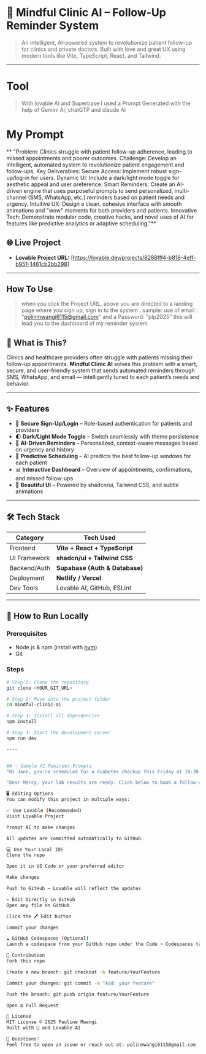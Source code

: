 # 🧠 Mindful Clinic AI – Follow-Up Reminder System

> An intelligent, AI-powered system to revolutionize patient follow-up for clinics and private doctors. Built with love and great UX using modern tools like Vite, TypeScript, React, and Tailwind.

---

# Tool 
> With lovable AI and Superbase 
> I used a Prompt Generated with the help of Gemini Ai, chatGTP and claude Ai 

# My Prompt 
** "Problem: Clinics struggle with patient follow-up adherence, leading to missed appointments and poorer outcomes.
Challenge: Develop an intelligent, automated system to revolutionize patient engagement and follow-ups.
Key Deliverables:
Secure Access: Implement robust sign-up/log-in for users.
Dynamic UI: Include a dark/light mode toggle for aesthetic appeal and user preference.
Smart Reminders: Create an AI-driven engine that uses purposeful prompts to send personalized, multi-channel (SMS, WhatsApp, etc.) reminders based on patient needs and urgency.
Intuitive UX: Design a clean, cohesive interface with smooth animations and "wow" moments for both providers and patients.
Innovative Tech: Demonstrate modular code, creative hacks, and novel uses of AI for features like predictive analytics or adaptive scheduling."**



## 🌐 Live Project

- **Lovable Project URL:** [https://lovable.dev/projects/8288fff4-b818-4eff-b951-1461cb2bb298]

---

## How To Use
> when you click the Project URL, above you are directed to a landing page where you sign up, sign in to the system .
sample: use of email : "polinmwangi6115@gmail.com"   and a Password: "plp2025" 
     this will lead you to the dashboard of my reminder system

## 🧩 What is This?

Clinics and healthcare providers often struggle with patients missing their follow-up appointments. **Mindful Clinic AI** solves this problem with a smart, secure, and user-friendly system that sends automated reminders through SMS, WhatsApp, and email — intelligently tuned to each patient’s needs and behavior.

---

## ✨ Features

- 🔐 **Secure Sign-Up/Login** – Role-based authentication for patients and providers
- 🌓 **Dark/Light Mode Toggle** – Switch seamlessly with theme persistence
- 🤖 **AI-Driven Reminders** – Personalized, context-aware messages based on urgency and history
- 🧠 **Predictive Scheduling** – AI predicts the best follow-up windows for each patient
- 📊 **Interactive Dashboard** – Overview of appointments, confirmations, and missed follow-ups
- 🎨 **Beautiful UI** – Powered by shadcn/ui, Tailwind CSS, and subtle animations

---

## 🛠️ Tech Stack

| Category     | Tech Used                       |
|--------------|----------------------------------|
| Frontend     | **Vite + React + TypeScript**    |
| UI Framework | **shadcn/ui + Tailwind CSS**     |
| Backend/Auth | **Supabase (Auth & Database)**   |
| Deployment   | **Netlify / Vercel**             |
| Dev Tools    | Lovable AI, GitHub, ESLint       |

---

## 🚀 How to Run Locally

### Prerequisites

- Node.js & npm (install with [nvm](https://github.com/nvm-sh/nvm))
- Git

### Steps

```bash
# Step 1: Clone the repository
git clone <YOUR_GIT_URL>

# Step 2: Move into the project folder
cd mindful-clinic-ai

# Step 3: Install all dependencies
npm install

# Step 4: Start the development server
npm run dev

----


## 💡 Sample AI Reminder Prompts
"Hi Jane, you're scheduled for a diabetes checkup this Friday at 10:30 AM. Tap here to confirm or reschedule."

"Dear Mercy, your lab results are ready. Click below to book a follow-up consult with Dr. Amina."

🖥️ Editing Options
You can modify this project in multiple ways:

✅ Use Lovable (Recommended)
Visit Lovable Project

Prompt AI to make changes

All updates are committed automatically to GitHub

💻 Use Your Local IDE
Clone the repo

Open it in VS Code or your preferred editor

Make changes

Push to GitHub — Lovable will reflect the updates

✏️ Edit Directly in GitHub
Open any file on GitHub

Click the 🖊️ Edit button

Commit your changes

☁️ GitHub Codespaces (Optional)
Launch a codespace from your GitHub repo under the Code > Codespaces tab

🤝 Contribution
Fork this repo

Create a new branch: git checkout -b feature/YourFeature

Commit your changes: git commit -m "Add: your feature"

Push the branch: git push origin feature/YourFeature

Open a Pull Request

📜 License
MIT License © 2025 Pauline Mwangi
Built with 💖 and Lovable AI

💬 Questions?
Feel free to open an issue or reach out at: polinmwangi6115@gmail.com